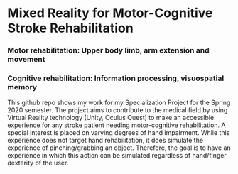 # Mixed Reality for Motor-Cognitive Stroke Rehabilitation

### Motor rehabilitation: Upper body limb, arm extension and movement
### Cognitive rehabilitation: Information processing, visuospatial memory

This github repo shows my work for my Specialization Project for the Spring 2020 semester. The project aims to contribute to the medical field by using Virtual Reality technology (Unity, Oculus Quest) to make an accessible experience for any stroke patient needing motor-cognitive rehabilitation. A special interest is placed on varying degrees of hand impairment. While this experience does not target hand rehabilitation, it does simulate the experience of pinching/grabbing an object. Therefore, the goal is to have an experience in which this action can be simulated regardless of hand/finger dexterity of the user.
